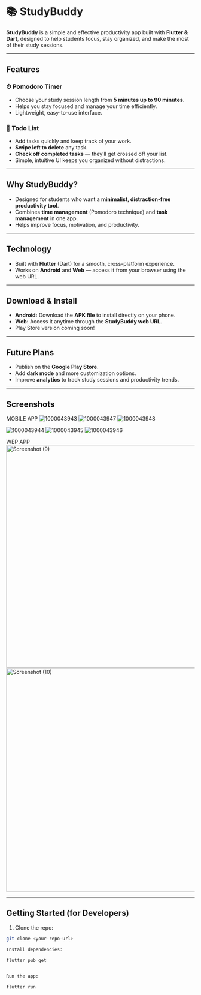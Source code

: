 # 📚 StudyBuddy

**StudyBuddy** is a simple and effective productivity app built with **Flutter & Dart**, designed to help students focus, stay organized, and make the most of their study sessions.  

---

## Features

### ⏱ Pomodoro Timer
- Choose your study session length from **5 minutes up to 90 minutes**.  
- Helps you stay focused and manage your time efficiently.  
- Lightweight, easy-to-use interface.

### 📝 Todo List
- Add tasks quickly and keep track of your work.  
- **Swipe left to delete** any task.  
- **Check off completed tasks** — they’ll get crossed off your list.  
- Simple, intuitive UI keeps you organized without distractions.

---

## Why StudyBuddy?
- Designed for students who want a **minimalist, distraction-free productivity tool**.  
- Combines **time management** (Pomodoro technique) and **task management** in one app.  
- Helps improve focus, motivation, and productivity.  

---

## Technology
- Built with **Flutter** (Dart) for a smooth, cross-platform experience.  
- Works on **Android** and **Web** — access it from your browser using the web URL.  

---

## Download & Install
- **Android:** Download the **APK file** to install directly on your phone.  
- **Web:** Access it anytime through the **StudyBuddy web URL**.  
- Play Store version coming soon!  

---

## Future Plans
- Publish on the **Google Play Store**.  
- Add **dark mode** and more customization options.  
- Improve **analytics** to track study sessions and productivity trends.  

---

## Screenshots
MOBILE APP
![1000043943](https://github.com/user-attachments/assets/a6793ecc-1058-4805-80da-ba4bc760a20e)
![1000043947](https://github.com/user-attachments/assets/95874acd-aa27-49e1-8c7d-bc398b0ddd24)
![1000043948](https://github.com/user-attachments/assets/d467d011-778c-4fb9-857d-c3a69097254b)

![1000043944](https://github.com/user-attachments/assets/ee05d2d3-0bdd-4071-bc88-4e04f34678c5)
![1000043945](https://github.com/user-attachments/assets/657f67f6-b31b-46a4-b07e-d583e3249266)
![1000043946](https://github.com/user-attachments/assets/f7b07ff1-ce84-4414-b330-f0f402f206c1)

WEP APP
<img width="1366" height="594" alt="Screenshot (9)" src="https://github.com/user-attachments/assets/7ff93b3a-18f6-4e8c-b520-60a3774a1ed1" />
<img width="1366" height="597" alt="Screenshot (10)" src="https://github.com/user-attachments/assets/be0c9401-316b-4a82-8725-f25d13f2ae0d" />

---

## Getting Started (for Developers)
1. Clone the repo:
```bash
git clone <your-repo-url>

Install dependencies:

flutter pub get


Run the app:

flutter run
